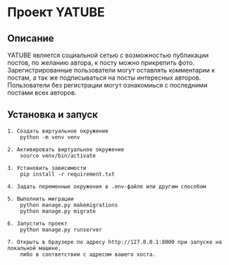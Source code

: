 
# Проект YATUBE

## Описание

YATUBE является социальной сетью с возможностью публикации постов, по желанию автора, к посту можно прикрепить фото.
Зарегистрированные пользователи могут оставлять комментарии к постам, а так же подписываться на посты интересных авторов.
Пользователи без регистрации могут ознакомиься с последними постами всех авторов.

## Установка и запуск

    1. Создать виртуальное окружение
        python -m venv venv

    2. Активировать виртуальное окружение
        source venv/bin/activate

    3. Установить зависимости
        pip install -r requirement.txt

    4. Задать переменные окружения в .env-файле или другим способом 

    5. Выполнить миграции
        python manage.py makemigrations
        python manage.py migrate

    6. Запустить проект
        python manage.py runserver 

    7. Открыть в браузере по адресу http://127.0.0.1:8000 при запуске на локальной машине,
        либо в соответствии с адресом вашего хоста.
